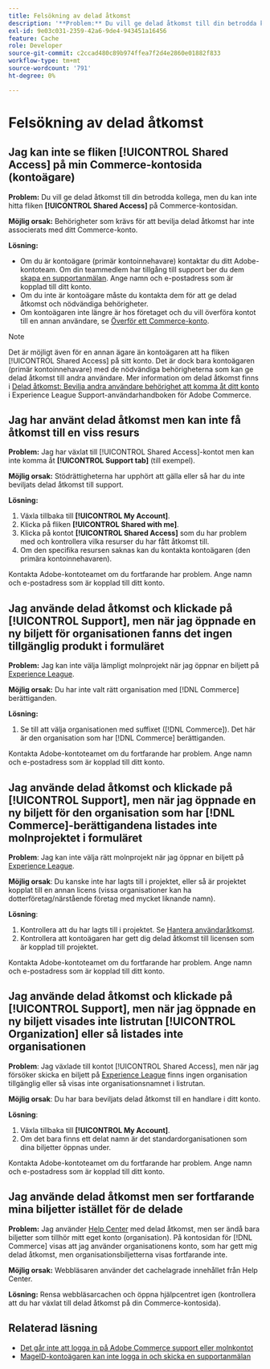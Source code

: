 ```yaml
---
title: Felsökning av delad åtkomst
description: '**Problem:** Du vill ge delad åtkomst till din betrodda kollega, men du kan inte hitta fliken **Delad åtkomst** på din Commerce-kontosida.'
exl-id: 9e03c031-2359-42a6-9de4-943451a16456
feature: Cache
role: Developer
source-git-commit: c2ccad480c89b974ffea7f2d4e2860e01882f833
workflow-type: tm+mt
source-wordcount: '791'
ht-degree: 0%

---
```


# Felsökning av delad åtkomst

## Jag kan inte se fliken [!UICONTROL Shared Access] på min Commerce-kontosida (kontoägare)

**Problem:** Du vill ge delad åtkomst till din betrodda kollega, men du kan inte hitta fliken **[!UICONTROL Shared Access]** på Commerce-kontosidan.

**Möjlig orsak:** Behörigheter som krävs för att bevilja delad åtkomst har inte associerats med ditt Commerce-konto.

**Lösning:**

* Om du är kontoägare (primär kontoinnehavare) kontaktar du ditt Adobe-kontoteam. Om din teammedlem har tillgång till support ber du dem [skapa en supportanmälan](https://experienceleague.adobe.com/en/docs/commerce-knowledge-base/kb/help-center-guide/magento-help-center-user-guide#merchant-not-displayed). Ange namn och e-postadress som är kopplad till ditt konto.
* Om du inte är kontoägare måste du kontakta dem för att ge delad åtkomst och nödvändiga behörigheter.
* Om kontoägaren inte längre är hos företaget och du vill överföra kontot till en annan användare, se [Överför ett Commerce-konto](https://experienceleague.adobe.com/en/docs/commerce-admin/start/commerce-account/commerce-account-transfer).

>[!NOTE]
>
>Det är möjligt även för en annan ägare än kontoägaren att ha fliken [!UICONTROL Shared Access] på sitt konto. Det är dock bara kontoägaren (primär kontoinnehavare) med de nödvändiga behörigheterna som kan ge delad åtkomst till andra användare. Mer information om delad åtkomst finns i [Delad åtkomst: Bevilja andra användare behörighet att komma åt ditt konto](https://experienceleague.adobe.com/en/docs/commerce-knowledge-base/kb/help-center-guide/magento-help-center-user-guide#shared-access) i Experience League Support-användarhandboken för Adobe Commerce.

## Jag har använt delad åtkomst men kan inte få åtkomst till en viss resurs

**Problem:** Jag har växlat till [!UICONTROL Shared Access]-kontot men kan inte komma åt **[!UICONTROL Support tab]** (till exempel).

**Möjlig orsak:** Stödrättigheterna har upphört att gälla eller så har du inte beviljats delad åtkomst till support.

**Lösning:**

1. Växla tillbaka till **[!UICONTROL My Account]**.
1. Klicka på fliken **[!UICONTROL Shared with me]**.
1. Klicka på kontot **[!UICONTROL Shared Access]** som du har problem med och kontrollera vilka resurser du har fått åtkomst till.
1. Om den specifika resursen saknas kan du kontakta kontoägaren (den primära kontoinnehavaren).

Kontakta Adobe-kontoteamet om du fortfarande har problem. Ange namn och e-postadress som är kopplad till ditt konto.

## Jag använde delad åtkomst och klickade på [!UICONTROL Support], men när jag öppnade en ny biljett för organisationen fanns det ingen tillgänglig produkt i formuläret

**Problem:** Jag kan inte välja lämpligt molnprojekt när jag öppnar en biljett på [Experience League](https://experienceleague.adobe.com/home#support).

**Möjlig orsak:** Du har inte valt rätt organisation med [!DNL Commerce] berättiganden.

**Lösning:**

1. Se till att välja organisationen med suffixet ([!DNL Commerce]). Det här är den organisation som har [!DNL Commerce] berättiganden.

Kontakta Adobe-kontoteamet om du fortfarande har problem. Ange namn och e-postadress som är kopplad till ditt konto.

## Jag använde delad åtkomst och klickade på [!UICONTROL Support], men när jag öppnade en ny biljett för den organisation som har [!DNL Commerce]-berättigandena listades inte molnprojektet i formuläret

**Problem**: Jag kan inte välja rätt molnprojekt när jag öppnar en biljett på [Experience League](https://experienceleague.adobe.com/home#support).

**Möjlig orsak**: Du kanske inte har lagts till i projektet, eller så är projektet kopplat till en annan licens (vissa organisationer kan ha dotterföretag/närstående företag med mycket liknande namn).

**Lösning**:

1. Kontrollera att du har lagts till i projektet. Se [Hantera användaråtkomst](https://experienceleague.adobe.com/en/docs/commerce-cloud-service/user-guide/project/user-access).
1. Kontrollera att kontoägaren har gett dig delad åtkomst till licensen som är kopplad till projektet.

Kontakta Adobe-kontoteamet om du fortfarande har problem. Ange namn och e-postadress som är kopplad till ditt konto.

## Jag använde delad åtkomst och klickade på [!UICONTROL Support], men när jag öppnade en ny biljett visades inte listrutan [!UICONTROL Organization] eller så listades inte organisationen

**Problem**: Jag växlade till kontot [!UICONTROL Shared Access], men när jag försöker skicka en biljett på [Experience League](https://experienceleague.adobe.com/home#support) finns ingen organisation tillgänglig eller så visas inte organisationsnamnet i listrutan.

**Möjlig orsak**: Du har bara beviljats delad åtkomst till en handlare i ditt konto.

**Lösning**:

1. Växla tillbaka till **[!UICONTROL My Account]**.
1. Om det bara finns ett delat namn är det standardorganisationen som dina biljetter öppnas under.

Kontakta Adobe-kontoteamet om du fortfarande har problem. Ange namn och e-postadress som är kopplad till ditt konto.

## Jag använde delad åtkomst men ser fortfarande mina biljetter istället för de delade

**Problem:** Jag använder [Help Center](https://support.magento.com/hc/us-en/requests) med delad åtkomst, men ser ändå bara biljetter som tillhör mitt eget konto (organisation). På kontosidan för [!DNL Commerce] visas att jag använder organisationens konto, som har gett mig delad åtkomst, men organisationsbiljetterna visas fortfarande inte.

**Möjlig orsak:** Webbläsaren använder det cachelagrade innehållet från Help Center.

**Lösning:** Rensa webbläsarcachen och öppna hjälpcentret igen (kontrollera att du har växlat till delad åtkomst på din Commerce-kontosida).

## Relaterad läsning

* [Det går inte att logga in på Adobe Commerce support eller molnkontot](https://experienceleague.adobe.com/en/docs/commerce-knowledge-base/kb/troubleshooting/miscellaneous/unable-to-log-in-to-support-or-cloud-project)
* [MageID-kontoägaren kan inte logga in och skicka en supportanmälan](https://experienceleague.adobe.com/en/docs/experience-cloud-kcs/kbarticles/ka-25231)
